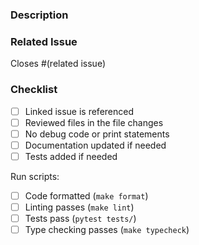 ### Description
<!-- Brief description of changes -->

### Related Issue
Closes #(related issue)

### Checklist
- [ ] Linked issue is referenced
- [ ] Reviewed files in the file changes
- [ ] No debug code or print statements
- [ ] Documentation updated if needed
- [ ] Tests added if needed

Run scripts:
- [ ] Code formatted (`make format`)
- [ ] Linting passes (`make lint`)
- [ ] Tests pass (`pytest tests/`)
- [ ] Type checking passes (`make typecheck`)